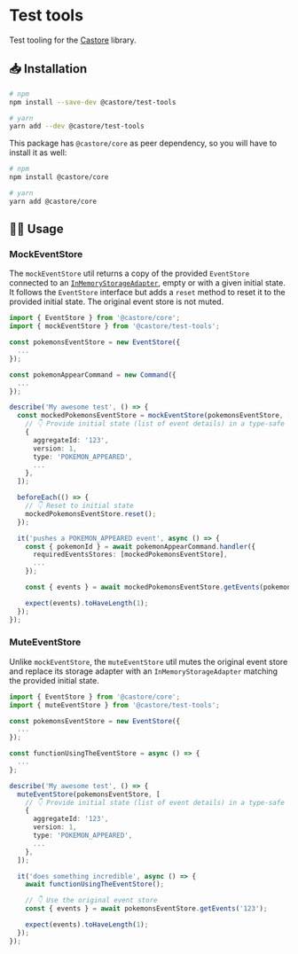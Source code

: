 # Test tools

Test tooling for the [Castore](https://github.com/castore-dev/castore) library.

## 📥 Installation

```bash
# npm
npm install --save-dev @castore/test-tools

# yarn
yarn add --dev @castore/test-tools
```

This package has `@castore/core` as peer dependency, so you will have to install it as well:

```bash
# npm
npm install @castore/core

# yarn
yarn add @castore/core
```

## 👩‍💻 Usage

### MockEventStore

The `mockEventStore` util returns a copy of the provided `EventStore` connected to an [`InMemoryStorageAdapter`](https://github.com/castore-dev/castore/tree/main/packages/inmemory-event-storage-adapter), empty or with a given initial state. It follows the `EventStore` interface but adds a `reset` method to reset it to the provided initial state. The original event store is not muted.

```ts
import { EventStore } from '@castore/core';
import { mockEventStore } from '@castore/test-tools';

const pokemonsEventStore = new EventStore({
  ...
});

const pokemonAppearCommand = new Command({
  ...
});

describe('My awesome test', () => {
  const mockedPokemonsEventStore = mockEventStore(pokemonsEventStore, [
    // 👇 Provide initial state (list of event details) in a type-safe way
    {
      aggregateId: '123',
      version: 1,
      type: 'POKEMON_APPEARED',
      ...
    },
  ]);

  beforeEach(() => {
    // 👇 Reset to initial state
    mockedPokemonsEventStore.reset();
  });

  it('pushes a POKEMON_APPEARED event', async () => {
    const { pokemonId } = await pokemonAppearCommand.handler({
      requiredEventsStores: [mockedPokemonsEventStore],
      ...
    });

    const { events } = await mockedPokemonsEventStore.getEvents(pokemonId);

    expect(events).toHaveLength(1);
  });
});
```

### MuteEventStore

Unlike `mockEventStore`, the `muteEventStore` util mutes the original event store and replace its storage adapter with an `InMemoryStorageAdapter` matching the provided initial state.

```ts
import { EventStore } from '@castore/core';
import { muteEventStore } from '@castore/test-tools';

const pokemonsEventStore = new EventStore({
  ...
});

const functionUsingTheEventStore = async () => {
  ...
};

describe('My awesome test', () => {
  muteEventStore(pokemonsEventStore, [
    // 👇 Provide initial state (list of event details) in a type-safe way
    {
      aggregateId: '123',
      version: 1,
      type: 'POKEMON_APPEARED',
      ...
    },
  ]);

  it('does something incredible', async () => {
    await functionUsingTheEventStore();

    // 👇 Use the original event store
    const { events } = await pokemonsEventStore.getEvents('123');

    expect(events).toHaveLength(1);
  });
});
```
